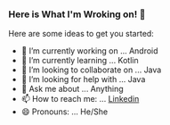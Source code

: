 ### Here is What I'm Wroking on! 👋
 
Here are some ideas to get you started:

- 🔭 I’m currently working on ... Android
- 🌱 I’m currently learning ... Kotlin
- 👯 I’m looking to collaborate on ... Java
- 🤔 I’m looking for help with ... Java
- 💬 Ask me about ... Anything
- 📫 How to reach me: ... [Linkedin](https://www.linkedin.com/in/kishansakhiya/)
- 😄 Pronouns: ... He/She
